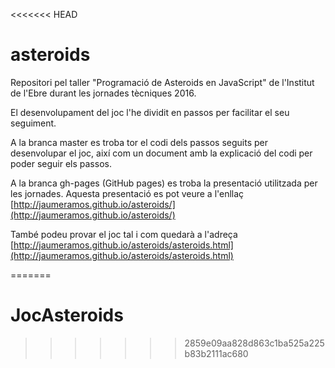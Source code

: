 <<<<<<< HEAD
# asteroids
Repositori pel taller "Programació de Asteroids en JavaScript" de l'Institut de l'Ebre durant les jornades tècniques 2016.

El desenvolupament del joc l'he dividit en passos per facilitar el seu seguiment.

A la branca master es troba tor el codi dels passos seguits per desenvolupar el joc, així com un document amb la explicació del codi per poder seguir els passos.

A la branca gh-pages (GitHub pages) es troba la presentació utilitzada per les jornades. Aquesta presentació es pot veure a l'enllaç [http://jaumeramos.github.io/asteroids/](http://jaumeramos.github.io/asteroids/)

També podeu provar el joc tal i com quedarà a l'adreça [http://jaumeramos.github.io/asteroids/asteroids.html](http://jaumeramos.github.io/asteroids/asteroids.html)

=======
# JocAsteroids
>>>>>>> 2859e09aa828d863c1ba525a225b83b2111ac680
